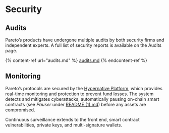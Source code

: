 # Security

## Audits

Pareto’s products have undergone multiple audits by both security firms and independent experts. A full list of security reports is available on the Audits page.

{% content-ref url="audits.md" %}
[audits.md](audits.md)
{% endcontent-ref %}

## Monitoring

Pareto’s protocols are secured by the [Hypernative Platform](https://www.hypernative.io/), which provides real-time monitoring and protection to prevent fund losses. The system detects and mitigates cyberattacks, automatically pausing on-chain smart contracts (see _Pauser_ under [README (1).md](<../../README (1).md> "mention")) before any assets are compromised.&#x20;

Continuous surveillance extends to the front end, smart contract vulnerabilities, private keys, and multi-signature wallets.
